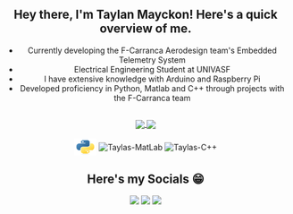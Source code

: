 <div align="center">

## Hey there, I'm Taylan Mayckon! Here's a quick overview of me.

- Currently developing the F-Carranca Aerodesign team's Embedded Telemetry System
- Electrical Engineering Student at UNIVASF
- I have extensive knowledge with Arduino and Raspberry Pi
- Developed proficiency in Python, Matlab and C++ through projects with the F-Carranca team


 ##

<a href="https://github.com/Nexcauzin/github-readme-stats">
  <img height=200 align="center" src="https://github-readme-stats.vercel.app/api?username=Nexcauzin&show_icons=true&theme=shadow_red" />
</a>
<a href="https://github.com/Nexcauzin/convoychat">
  <img height=200 align="center" src="https://github-readme-stats.vercel.app/api/top-langs?username=Nexcauzin&layout=compact&theme=shadow_red&langs_count=8&card_width=320" />
</a>

<div style="display: inline_block"><br>
  <img align="center" alt="Taylas-Python" height="30" width="40" src="https://raw.githubusercontent.com/devicons/devicon/master/icons/python/python-original.svg">    
  <img align="center" alt="Taylas-MatLab" height="30" width="40" src="https://cdn.jsdelivr.net/gh/devicons/devicon@latest/icons/matlab/matlab-original.svg">
  <img align="center" alt="Taylas-C++" height="30" width="40" src="https://cdn.jsdelivr.net/gh/devicons/devicon@latest/icons/cplusplus/cplusplus-original.svg" />     
</div>


## Here's my Socials 😁
<div> 
  <a href="https://instagram.com/taylan.png" target="_blank"><img src="https://img.shields.io/badge/-Instagram-%23E4405F?style=for-the-badge&logo=instagram&logoColor=white" target="_blank"></a>
  <a href="https://www.linkedin.com/in/taylan-mayckon-oliveira-araujo-abb746292" target="_blank"><img src="https://img.shields.io/badge/-LinkedIn-%230077B5?style=for-the-badge&logo=linkedin&logoColor=white" target="_blank"></a> 
  <a href = "mailto:taylanmayckonoliveiraaraujo@gmail.com"><img src="https://img.shields.io/badge/-Gmail-%23333?style=for-the-badge&logo=gmail&logoColor=white" target="_blank"></a>
</div>
